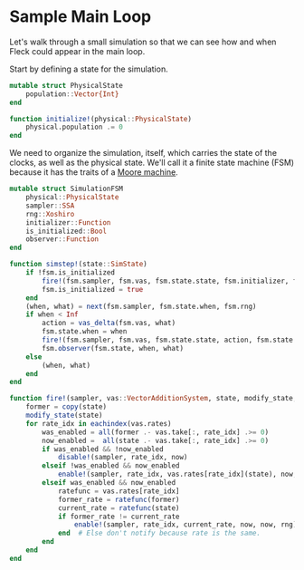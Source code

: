 # Sample Main Loop

Let's walk through a small simulation so that we can see how and when Fleck could appear in the main loop.

Start by defining a state for the simulation.

```julia
mutable struct PhysicalState
    population::Vector{Int}
end

function initialize!(physical::PhysicalState)
    physical.population .= 0
end
```

We need to organize the simulation, itself, which carries the state of the clocks, as well as the physical state. We'll call it a finite state machine (FSM) because it has the traits of a [Moore machine](https://en.wikipedia.org/wiki/Moore_machine).

```julia
mutable struct SimulationFSM
    physical::PhysicalState
    sampler::SSA
    rng::Xoshiro
    initializer::Function
    is_initialized::Bool
    observer::Function
end
```


```julia
function simstep!(state::SimState)
    if !fsm.is_initialized
        fire!(fsm.sampler, fsm.vas, fsm.state.state, fsm.initializer, fsm.state.when, fsm.rng)
        fsm.is_initialized = true
    end
    (when, what) = next(fsm.sampler, fsm.state.when, fsm.rng)
    if when < Inf
        action = vas_delta(fsm.vas, what)
        fsm.state.when = when
        fire!(fsm.sampler, fsm.vas, fsm.state.state, action, fsm.state.when, fsm.rng)
        fsm.observer(fsm.state, when, what)
    else
        (when, what)
    end
end
```


```julia
function fire!(sampler, vas::VectorAdditionSystem, state, modify_state, now, rng)
    former = copy(state)
    modify_state(state)
    for rate_idx in eachindex(vas.rates)
        was_enabled = all(former .- vas.take[:, rate_idx] .>= 0)
        now_enabled =  all(state .- vas.take[:, rate_idx] .>= 0)
        if was_enabled && !now_enabled
            disable!(sampler, rate_idx, now)
        elseif !was_enabled && now_enabled
            enable!(sampler, rate_idx, vas.rates[rate_idx](state), now, now, rng)
        elseif was_enabled && now_enabled
            ratefunc = vas.rates[rate_idx]
            former_rate = ratefunc(former)
            current_rate = ratefunc(state)
            if former_rate != current_rate
                enable!(sampler, rate_idx, current_rate, now, now, rng)
            end  # Else don't notify because rate is the same.
        end
    end
end
```
